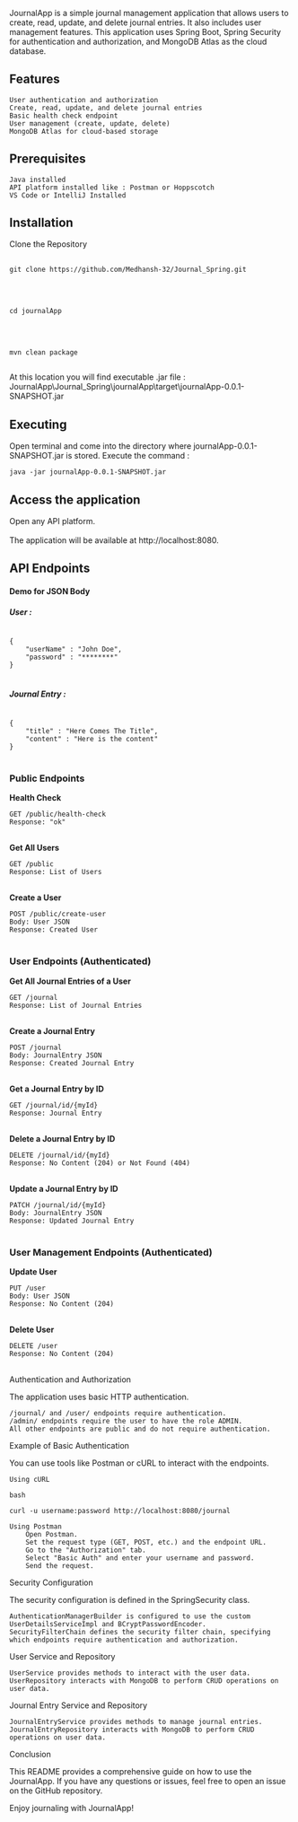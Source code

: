 JournalApp is a simple journal management application that allows users to create, read, update, and delete journal entries. It also includes user management features. This application uses Spring Boot, Spring Security for authentication and authorization, and MongoDB Atlas as the cloud database.

<h2>Features</h2>

    User authentication and authorization
    Create, read, update, and delete journal entries
    Basic health check endpoint
    User management (create, update, delete)
    MongoDB Atlas for cloud-based storage

<h2>Prerequisites</h2>

    Java installed
    API platform installed like : Postman or Hoppscotch
    VS Code or IntelliJ Installed
    
<h2>Installation</h2>
Clone the Repository <br>

<pre>
  <code>
git clone https://github.com/Medhansh-32/Journal_Spring.git
  </code>
  </pre>
  <pre>
  <code>
cd journalApp
  </code>
  </pre>
  <pre>
  <code>
mvn clean package
  </code>
</pre>



At this location you will find executable .jar file : JournalApp\Journal_Spring\journalApp\target\journalApp-0.0.1-SNAPSHOT.jar
<br>
<h2>Executing</h2>
Open terminal and come into the directory where journalApp-0.0.1-SNAPSHOT.jar is stored.
Execute the command :
<pre><code>java -jar journalApp-0.0.1-SNAPSHOT.jar</code></pre>

    
<h2>Access the application</h2>
Open any API platform.<br> <br>  
The application will be available at http://localhost:8080.

<h2>API Endpoints</h2>
<h4>Demo for JSON Body</h4>
<h5>User :</h5>
<pre>
<code>
{
    "userName" : "John Doe",
    "password" : "********"
} 
</code>
</pre>
<h5>Journal Entry :</h5>
<pre>
<code>
{
    "title" : "Here Comes The Title",
    "content" : "Here is the content"
}
</code>
</pre>
<h3>Public Endpoints</h3>


<strong>Health Check</strong>
<pre>
<code>GET /public/health-check
Response: "ok"
</code>
</pre>

<strong>Get All Users</strong>
<pre>
<code>GET /public
Response: List of Users
</code>
</pre>

<strong>Create a User</strong>
<pre>
<code>POST /public/create-user
Body: User JSON
Response: Created User
</code>
</pre>

<h3>User Endpoints (Authenticated)</h3>

<strong>Get All Journal Entries of a User</strong>
<pre>
<code>GET /journal
Response: List of Journal Entries
</code>
</pre>

<strong>Create a Journal Entry</strong>
<pre>
<code>POST /journal
Body: JournalEntry JSON
Response: Created Journal Entry
</code>
</pre>

<strong>Get a Journal Entry by ID</strong>
<pre>
<code>GET /journal/id/{myId}
Response: Journal Entry
</code>
</pre>

<strong>Delete a Journal Entry by ID</strong>
<pre>
<code>DELETE /journal/id/{myId}
Response: No Content (204) or Not Found (404)
</code>
</pre>

<strong>Update a Journal Entry by ID</strong>
<pre>
<code>PATCH /journal/id/{myId}
Body: JournalEntry JSON
Response: Updated Journal Entry
</code>
</pre>

<h3>User Management Endpoints (Authenticated)</h3>

<strong>Update User</strong>
<pre>
<code>PUT /user
Body: User JSON
Response: No Content (204)
</code>
</pre>

<strong>Delete User</strong>
<pre>
<code>DELETE /user
Response: No Content (204)
</code>
</pre>


Authentication and Authorization

The application uses basic HTTP authentication.

    /journal/ and /user/ endpoints require authentication.
    /admin/ endpoints require the user to have the role ADMIN.
    All other endpoints are public and do not require authentication.

Example of Basic Authentication

You can use tools like Postman or cURL to interact with the endpoints.

    Using cURL

    bash

    curl -u username:password http://localhost:8080/journal

    Using Postman
        Open Postman.
        Set the request type (GET, POST, etc.) and the endpoint URL.
        Go to the "Authorization" tab.
        Select "Basic Auth" and enter your username and password.
        Send the request.



Security Configuration

The security configuration is defined in the SpringSecurity class.

    AuthenticationManagerBuilder is configured to use the custom UserDetailsServiceImpl and BCryptPasswordEncoder.
    SecurityFilterChain defines the security filter chain, specifying which endpoints require authentication and authorization.

User Service and Repository

    UserService provides methods to interact with the user data.
    UserRepository interacts with MongoDB to perform CRUD operations on user data.

Journal Entry Service and Repository

    JournalEntryService provides methods to manage journal entries.
    JournalEntryRepository interacts with MongoDB to perform CRUD operations on user data.

Conclusion

This README provides a comprehensive guide on how to use the JournalApp. If you have any questions or issues, feel free to open an issue on the GitHub repository.

Enjoy journaling with JournalApp!
